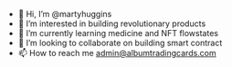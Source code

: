 - 👋 Hi, I’m @martyhuggins
- 👀 I’m interested in building revolutionary products
- 🌱 I’m currently learning medicine and NFT flowstates
- 💞️ I’m looking to collaborate on building smart contract 
- 📫 How to reach me admin@albumtradingcards.com

<!---
martyhuggins/martyhuggins is a ✨ special ✨ repository because its `README.md` (this file) appears on your GitHub profile.
You can click the Preview link to take a look at your changes.
--->
